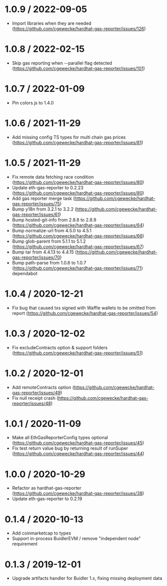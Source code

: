 # 1.0.9 / 2022-09-05
  * Import libraries when they are needed (https://github.com/cgewecke/hardhat-gas-reporter/issues/126)

# 1.0.8 / 2022-02-15
  * Skip gas reporting when --parallel flag detected (https://github.com/cgewecke/hardhat-gas-reporter/issues/101)

# 1.0.7 / 2022-01-09
  * Pin colors.js to 1.4.0

# 1.0.6 / 2021-11-29
  * Add missing config TS types for multi chain gas prices (https://github.com/cgewecke/hardhat-gas-reporter/issues/81)

# 1.0.5 / 2021-11-29
  * Fix remote data fetching race condition (https://github.com/cgewecke/hardhat-gas-reporter/issues/80)
  * Update eth-gas-reporter to 0.2.23 (https://github.com/cgewecke/hardhat-gas-reporter/issues/80)
  * Add gas reporter merge task (https://github.com/cgewecke/hardhat-gas-reporter/issues/75)
  * Bump y18n from 3.2.1 to 3.2.2 (https://github.com/cgewecke/hardhat-gas-reporter/issues/61)
  * Bump hosted-git-info from 2.8.8 to 2.8.9 (https://github.com/cgewecke/hardhat-gas-reporter/issues/64)
  * Bump normalize-url from 4.5.0 to 4.5.1 (https://github.com/cgewecke/hardhat-gas-reporter/issues/66)
  * Bump glob-parent from 5.1.1 to 5.1.2 (https://github.com/cgewecke/hardhat-gas-reporter/issues/67)
  * Bump tar from 4.4.13 to 4.4.15 (https://github.com/cgewecke/hardhat-gas-reporter/issues/70)
  * Bump path-parse from 1.0.6 to 1.0.7 (https://github.com/cgewecke/hardhat-gas-reporter/issues/71)
    dependabot

# 1.0.4 / 2020-12-21
  * Fix bug that caused txs signed with Waffle wallets to be omitted from report (https://github.com/cgewecke/hardhat-gas-reporter/issues/54)

# 1.0.3 / 2020-12-02
  * Fix excludeContracts option & support folders (https://github.com/cgewecke/hardhat-gas-reporter/issues/51)

# 1.0.2 / 2020-12-01
  * Add remoteContracts option (https://github.com/cgewecke/hardhat-gas-reporter/issues/49)
  * Fix null receipt crash (https://github.com/cgewecke/hardhat-gas-reporter/issues/48)

# 1.0.1 / 2020-11-09
  * Make all EthGasReporterConfig types optional (https://github.com/cgewecke/hardhat-gas-reporter/issues/45)
  * Fix test return value bug by returning result of runSuper (https://github.com/cgewecke/hardhat-gas-reporter/issues/44)

# 1.0.0 / 2020-10-29
  * Refactor as hardhat-gas-reporter (https://github.com/cgewecke/hardhat-gas-reporter/issues/38)
  * Update eth-gas-reporter to 0.2.19

# 0.1.4 / 2020-10-13
  * Add coinmarketcap to types
  * Support in-process BuidlerEVM / remove "independent node" requirement

# 0.1.3 / 2019-12-01
  * Upgrade artifacts handler for Buidler 1.x, fixing missing deployment data
